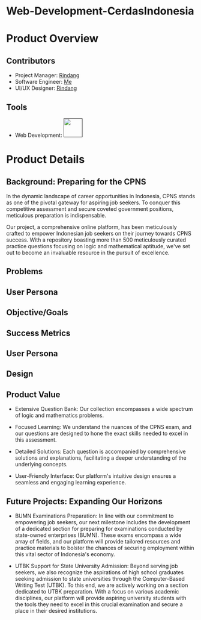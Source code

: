 # Web-Development-CerdasIndonesia

<h1>Product Overview</h1>
<h2>Contributors</h2>

 - Project Manager: [Rindang](https://github.com/rindangchi)
 - Software Engineer: [Me](https://github.com/arrlanyhars)
 - UI/UX Designer: [Rindang](https://github.com/rindangchi)

<h2>Tools</h2>

 - Web Development: <a href="" target="" rel=""> <img src="https://s.w.org/style/images/about/WordPress-logotype-wmark.png" alt="" width="50" height="50"/> </a>

<h1>Product Details</h1>
<h2>Background: Preparing for the CPNS</h2>
In the dynamic landscape of career opportunities in Indonesia, CPNS stands as one of the pivotal gateway for aspiring job seekers. To conquer this competitive assessment and secure coveted government positions, meticulous preparation is indispensable.

Our project, a comprehensive online platform, has been meticulously crafted to empower Indonesian job seekers on their journey towards CPNS success. With a repository boasting more than 500 meticulously curated practice questions focusing on logic and mathematical aptitude, we've set out to become an invaluable resource in the pursuit of excellence.

<h2>Problems</h2>
<h2>User Persona</h2>
<h2>Objective/Goals</h2>
<h2>Success Metrics</h2>
<h2>User Persona</h2>
<h2>Design</h2>
<h2>Product Value</h2>

 - Extensive Question Bank: Our collection encompasses a wide spectrum of logic and mathematics problems.
   
 - Focused Learning: We understand the nuances of the CPNS exam, and our questions are designed to hone the exact skills needed to excel in this assessment.
   
 - Detailed Solutions: Each question is accompanied by comprehensive solutions and explanations, facilitating a deeper understanding of the underlying concepts.
   
 - User-Friendly Interface: Our platform's intuitive design ensures a seamless and engaging learning experience.

<h2>Future Projects: Expanding Our Horizons</h2>

 - BUMN Examinations Preparation: In line with our commitment to empowering job seekers, our next milestone includes the development of a dedicated section for preparing for examinations conducted by state-owned enterprises (BUMN). These exams encompass a wide array of fields, and our platform will provide tailored resources and practice materials to bolster the chances of securing employment within this vital sector of Indonesia's economy.
 
 - UTBK Support for State University Admission: Beyond serving job seekers, we also recognize the aspirations of high school graduates seeking admission to state universities through the Computer-Based Writing Test (UTBK). To this end, we are actively working on a section dedicated to UTBK preparation. With a focus on various academic disciplines, our platform will provide aspiring university students with the tools they need to excel in this crucial examination and secure a place in their desired institutions.
